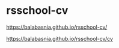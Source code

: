 # rsschool-cv

https://balabasnia.github.io/rsschool-cv/

https://balabasnia.github.io/rsschool-cv/cv

